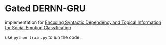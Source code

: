 # Gated DERNN-GRU

implementation for [Encoding Syntactic Dependency and Topical Information for Social Emotion Classification](https://dl.acm.org/doi/10.1145/3331184.3331287)

use `python train.py`  to run the code.